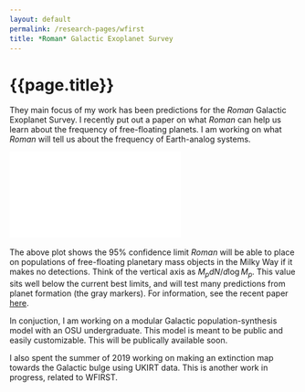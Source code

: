 ```yaml
---
layout: default
permalink: /research-pages/wfirst
title: *Roman* Galactic Exoplanet Survey
---
```

# {{page.title}}

They main focus of my work has been predictions for the *Roman* Galactic Exoplanet Survey. I recently put out a paper on what *Roman* can help us learn about the frequency of free-floating planets. I am working on what *Roman* will tell us about the frequency of Earth-analog systems. 

![limit_plot](./assets/pdf/limit_plot_comp.pdf)

The above plot shows the 95% confidence limit *Roman* will be able to place on populations of free-floating planetary mass objects in the Milky Way if it makes no detections. Think of the vertical axis as $M_p dN/d\log{M_p}$. This value sits well below the current best limits, and will test many predictions from planet formation (the gray markers). For information, see the recent paper [here](https://ui.adsabs.harvard.edu/abs/2020arXiv200610760J/abstract).

In conjuction, I am working on a modular Galactic population-synthesis model with an OSU undergraduate. This model is meant to be public and easily customizable. This will be publically available soon. 

I also spent the summer of 2019 working on making an extinction map towards the Galactic bulge using UKIRT data. This is another work in progress, related to WFIRST.
